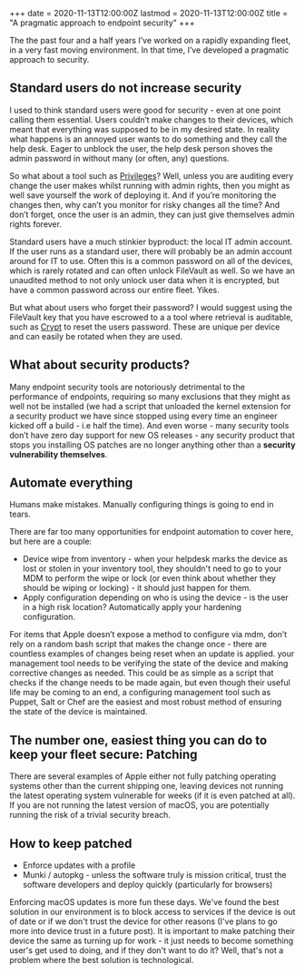 +++
date = 2020-11-13T12:00:00Z
lastmod = 2020-11-13T12:00:00Z
title = "A pragmatic approach to endpoint security"
+++

The the past four and a half years I’ve worked on a rapidly expanding fleet, in a very fast moving environment. In that time, I’ve developed a pragmatic approach to security.

## Standard users do not increase security

I used to think standard users were good for security - even at one point calling them essential. Users couldn’t make changes to their devices, which meant that everything was supposed to be in my desired state. In reality what happens is an annoyed user wants to do something and they call the help desk. Eager to unblock the user, the help desk person shoves the admin password in without many (or often, any) questions.

So what about a tool such as [Privileges](https://github.com/SAP/macOS-enterprise-privileges)? Well, unless you are auditing every change the user makes whilst running with admin rights, then you might as well save yourself the work of deploying it. And if you’re monitoring the changes then, why can’t you monitor for risky changes all the time? And don’t forget, once the user is an admin, they can just give themselves admin rights forever.

Standard users have a much stinkier byproduct: the local IT admin account. If the user runs as a standard user, there will probably be an admin account around for IT to use. Often this is a common password on all of the devices, which is rarely rotated and can often unlock FileVault as well. So we have an unaudited method to not only unlock user data when it is encrypted, but have a common password across our entire fleet. Yikes.

But what about users who forget their password? I would suggest using the FileVault key that you have escrowed to a a tool where retrieval is auditable, such as [Crypt](https://github.com/grahamgilbert/crypt) to reset the users password. These are unique per device and can easily be rotated when they are used.

## What about security products?

Many endpoint security tools are notoriously detrimental to the performance of endpoints, requiring so many exclusions that they might as well not be installed (we had a script that unloaded the kernel extension for a security product we have since stopped using every time an engineer kicked off a build - i.e half the time). And even worse - many security tools don’t have zero day support for new OS releases - any security product that stops you installing OS patches are no longer anything other than a **security vulnerability themselves**.

## Automate everything

Humans make mistakes. Manually configuring things is going to end in tears.

There are far too many opportunities for endpoint automation to cover here, but here are a couple:

- Device wipe from inventory - when your helpdesk marks the device as lost or stolen in your inventory tool, they shouldn't need to go to your MDM to perform the wipe or lock (or even think about whether they should be wiping or locking) - it should just happen for them.
- Apply configuration depending on who is using the device - is the user in a high risk location? Automatically apply your hardening configuration.

For items that Apple doesn’t expose a method to configure via mdm, don’t rely on a random bash script that makes the change once - there are countless examples of changes being reset when an update is applied. your management tool needs to be verifying the state of the device and making corrective changes as needed. This could be as simple as a script that checks if the change needs to be made again, but even though their useful life may be coming to an end, a configuring management tool such as Puppet, Salt or Chef are the easiest and most robust method of ensuring the state of the device is maintained.

## The number one, easiest thing you can do to keep your fleet secure: Patching

There are several examples of Apple either not fully patching operating systems other than the current shipping one, leaving devices not running the latest operating system vulnerable for weeks (if it is even patched at all). If you are not running the latest version of macOS, you are potentially running the risk of a trivial security breach.

## How to keep patched

- Enforce updates with a profile
- Munki / autopkg - unless the software truly is mission critical, trust the software developers and deploy quickly (particularly for browsers)

Enforcing macOS updates is more fun these days. We've found the best solution in our environment is to block access to services if the device is out of date or if we don't trust the device for other reasons (I've plans to go more into device trust in a future post). It is important to make patching their device the same as turning up for work - it just needs to become something user's get used to doing, and if they don't want to do it? Well, that's not a problem where the best solution is technological.
